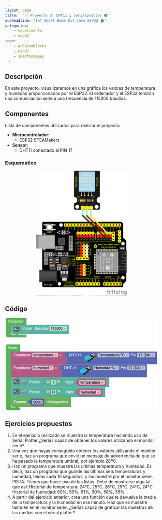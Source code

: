 ```yaml
---
layout: page
title:  "📈 Proyecto 3: DHT11 y serialplotter 🟠"
subheadline: "IoT Smart Home Kit para ESP32 🏠"
categories:
    - experimenta
    - esp32
tags:
    - arduinoblocks
    - esp32
    - smarthomekey
---
```

## Descripción

En este proyecto, visualizaremos en una gráfica los valores de temperatura y humedad proporcionados por el ESP32. El ordenador y el ESP32 tendrán una comunicación serie a una frecuencia de 115200 baudios.

## Componentes
Lista de componentes utilizados para realizar el proyecto:
- **Microcontrolador:**     
    - ESP32 STEAMakers
- **Sensor:** 
    - DHT11 conectado al PIN 17

### Esquematico 

<p align="center">
    <img src="/images/experimenta/esp32/Proyectos/P03_Esquematico.png" alt="Proyecto 1" width="300"/>
</p>

## Código 
<p align="center">
    <img src="/images/experimenta/esp32/Proyectos/Proyecto03.png" alt="Proyecto 3" width="500"/>
</p>

## Ejercicios propuestos 

1.	En el ejercicio realizado se muestra la temperatura haciendo uso de Serial Plotter ¿Serias capaz de obtener los valores utilizando el monitor serie?
2.	Una vez que hayas conseguido obtener los valores utilizando el monitor serie, haz un programa que envié un mensaje de advertencia de que se ha pasado la temperatura umbral, por ejemplo 28ºC. 
3.	Haz un programa que muestre las ultimas temperatura y humedad. Es decir, haz un programa que guarde las últimas seis temperaturas y humedad, leídas cada 10 segundos, y las muestre por el monitor serie. PISTA: Tienes que hacer uso de las listas. Debe de mostrarse algo tal que así: 
Historial de temperatura: 24°C, 25°C, 26°C, 25°C, 24°C, 24ºC
Historial de humedad: 60%, 59%, 61%, 60%, 58%, 59%
4.	A partir del ejercicio anterior, crea una función que te devuelva la media de la temperatura y la humedad en ese minuto. Haz que se muestre también en el monitor serie. ¿Serias capaz de graficar las muestras de las medias con el serial plotter?
